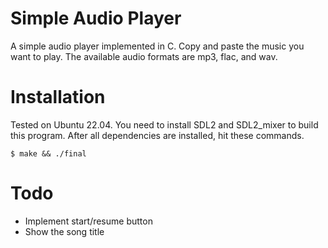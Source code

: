 # Simple Audio Player
A simple audio player implemented in C.
Copy and paste the music you want to play.
The available audio formats are mp3, flac, and wav.

# Installation
Tested on Ubuntu 22.04. 
You need to install SDL2 and SDL2_mixer to build this program.
After all dependencies are installed, hit these commands.
```
$ make && ./final
```

# Todo
- Implement start/resume button
- Show the song title
